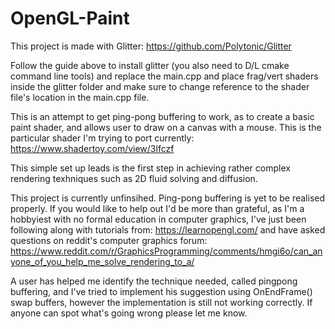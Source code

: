 # OpenGL-Paint

This project is made with Glitter: https://github.com/Polytonic/Glitter

Follow the guide above to install glitter (you also need to D/L cmake command line tools) and replace the main.cpp and place frag/vert shaders inside the glitter folder and make sure to change reference to the shader file's location in the main.cpp file.

This is an attempt to get ping-pong buffering to work, as to create a basic paint shader, and allows user to draw on a canvas with a mouse. This is the particular
shader I'm trying to port currently: https://www.shadertoy.com/view/3lfczf

This simple set up leads is the first step in achieving rather complex rendering texhniques such as 2D fluid solving and diffusion.

This project is currently unfinsihed. Ping-pong buffering is yet to be realised properly. If you would like to help out I'd be more than grateful, as I'm a hobbyiest with no formal education in computer graphics, I've just been following along with tutorials from: https://learnopengl.com/ and have asked questions on
reddit's computer graphics forum: https://www.reddit.com/r/GraphicsProgramming/comments/hmgi6o/can_anyone_of_you_help_me_solve_rendering_to_a/

A user has helped me identify the technique needed, called pingpong buffering, and I've tried to implement his suggestion using OnEndFrame() swap buffers, however the implementation is still not working correctly. If anyone can spot what's going wrong please let me know.
